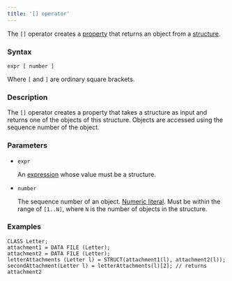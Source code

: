 ```yaml
---
title: '[] operator'
---
```


The `[]` operator creates a [property](Properties.md) that returns an object from a [structure](Structure_operators_STRUCT.md).

### Syntax

    expr [ number ]

Where `[` and `]` are ordinary square brackets.

### Description

The `[]` operator creates a property that takes a structure as input and returns one of the objects of this structure. Objects are accessed using the sequence number of the object. 

### Parameters

- `expr`

    An [expression](Expression.md) whose value must be a structure.

- `number`

    The sequence number of an object. [Numeric literal](Literals.md#intliteral-broken). Must be within the range of `[1..N]`, where `N` is the number of objects in the structure.

### Examples

```lsf
CLASS Letter;
attachment1 = DATA FILE (Letter);
attachment2 = DATA FILE (Letter);
letterAttachments (Letter l) = STRUCT(attachment1(l), attachment2(l));
secondAttachment(Letter l) = letterAttachments(l)[2]; // returns attachment2
```
